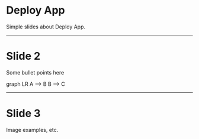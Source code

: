
# Deploy App

Simple slides about Deploy App.

---

# Slide 2

Some bullet points here

<div class="mermaid">
graph LR
  A --> B
  B --> C
</div>


---

# Slide 3

Image examples, etc.

